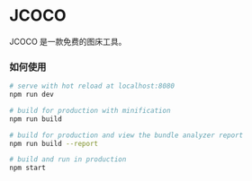 # JCOCO

JCOCO 是一款免费的图床工具。

### 如何使用

``` bash
# serve with hot reload at localhost:8080
npm run dev

# build for production with minification
npm run build

# build for production and view the bundle analyzer report
npm run build --report

# build and run in production
npm start
```


